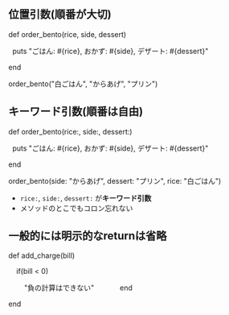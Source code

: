 ## 位置引数(順番が大切)

def order_bento(rice, side, dessert)

  puts "ごはん: #{rice}, おかず: #{side}, デザート: #{dessert}"

end

order_bento("白ごはん", "からあげ", "プリン")


## キーワード引数(順番は自由)

def order_bento(rice:, side:, dessert:)

  puts "ごはん: #{rice}, おかず: #{side}, デザート: #{dessert}"

end

order_bento(side: "からあげ", dessert: "プリン", rice: "白ごはん")

-  `rice:`, `side:`, `dessert:` が**キーワード引数**
- メソッドのとこでもコロン忘れない


## 一般的には明示的なreturnは省略

def add_charge(bill)

    if(bill < 0)

        "負の計算はできない"
        
    end

end